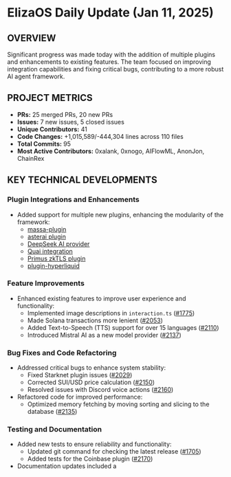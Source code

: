 # ElizaOS Daily Update (Jan 11, 2025)

## OVERVIEW

Significant progress was made today with the addition of multiple plugins and enhancements to existing features. The team focused on improving integration capabilities and fixing critical bugs, contributing to a more robust AI agent framework.

## PROJECT METRICS

- **PRs:** 25 merged PRs, 20 new PRs
- **Issues:** 7 new issues, 5 closed issues
- **Unique Contributors:** 41
- **Code Changes:** +1,015,589/-444,304 lines across 110 files
- **Total Commits:** 95
- **Most Active Contributors:** 0xalank, 0xnogo, AIFlowML, AnonJon, ChainRex

## KEY TECHNICAL DEVELOPMENTS

### Plugin Integrations and Enhancements

- Added support for multiple new plugins, enhancing the modularity of the framework:
  - [massa-plugin](https://github.com/elizaos/eliza/pull/1582)
  - [asterai plugin](https://github.com/elizaos/eliza/pull/2045)
  - [DeepSeek AI provider](https://github.com/elizaos/eliza/pull/2067)
  - [Quai integration](https://github.com/elizaos/eliza/pull/2083)
  - [Primus zkTLS plugin](https://github.com/elizaos/eliza/pull/2086)
  - [plugin-hyperliquid](https://github.com/elizaos/eliza/pull/2141)

### Feature Improvements

- Enhanced existing features to improve user experience and functionality:
  - Implemented image descriptions in `interaction.ts` ([#1775](https://github.com/elizaos/eliza/pull/1775))
  - Made Solana transactions more lenient ([#2053](https://github.com/elizaos/eliza/pull/2053))
  - Added Text-to-Speech (TTS) support for over 15 languages ([#2110](https://github.com/elizaos/eliza/pull/2110))
  - Introduced Mistral AI as a new model provider ([#2137](https://github.com/elizaos/eliza/pull/2137))

### Bug Fixes and Code Refactoring

- Addressed critical bugs to enhance system stability:
  - Fixed Starknet plugin issues ([#2029](https://github.com/elizaos/eliza/pull/2029))
  - Corrected SUI/USD price calculation ([#2150](https://github.com/elizaos/eliza/pull/2150))
  - Resolved issues with Discord voice actions ([#2160](https://github.com/elizaos/eliza/pull/2160))
- Refactored code for improved performance:
  - Optimized memory fetching by moving sorting and slicing to the database ([#2135](https://github.com/elizaos/eliza/pull/2135))

### Testing and Documentation

- Added new tests to ensure reliability and functionality:
  - Updated git command for checking the latest release ([#1705](https://github.com/elizaos/eliza/pull/1705))
  - Added tests for the Coinbase plugin ([#2170](https://github.com/elizaos/eliza/pull/2170))
- Documentation updates included a
